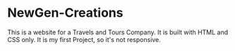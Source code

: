 # NewGen-Creations
This is a website for a Travels and Tours Company.
It is built with HTML and CSS only.
It is my first Project, so it's not responsive.

